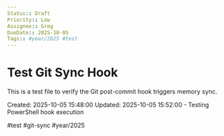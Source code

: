 ```yaml
---
Status:: Draft
Priority:: Low
Assignee:: Greg
DueDate:: 2025-10-05
Tags:: #year/2025 #test
---
```


# Test Git Sync Hook

This is a test file to verify the Git post-commit hook triggers memory sync.

Created: 2025-10-05 15:48:00
Updated: 2025-10-05 15:52:00 - Testing PowerShell hook execution

#test #git-sync #year/2025
